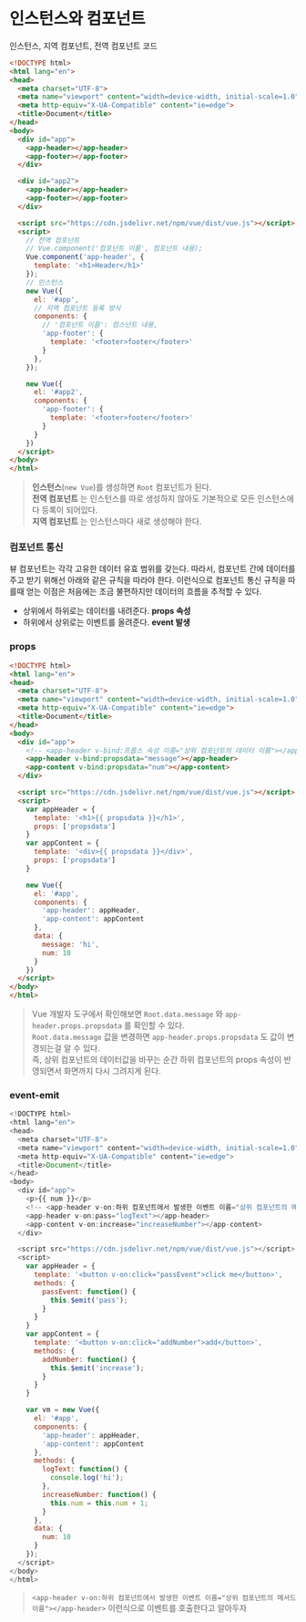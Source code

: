 # 인스턴스와 컴포넌트
인스턴스, 지역 컴포넌트, 전역 컴포넌트 코드
```html
<!DOCTYPE html>
<html lang="en">
<head>
  <meta charset="UTF-8">
  <meta name="viewport" content="width=device-width, initial-scale=1.0">
  <meta http-equiv="X-UA-Compatible" content="ie=edge">
  <title>Document</title>
</head>
<body>
  <div id="app">
    <app-header></app-header>
    <app-footer></app-footer>
  </div>

  <div id="app2">
    <app-header></app-header>
    <app-footer></app-footer>
  </div>

  <script src="https://cdn.jsdelivr.net/npm/vue/dist/vue.js"></script>
  <script>
    // 전역 컴포넌트
    // Vue.component('컴포넌트 이름', 컴포넌트 내용);
    Vue.component('app-header', {
      template: '<h1>Header</h1>'
    });  
    // 인스턴스
    new Vue({
      el: '#app',
      // 지역 컴포넌트 등록 방식
      components: {
        // '컴포넌트 이름': 컴스넌트 내용,
        'app-footer': {
          template: '<footer>footer</footer>'
        }
      },
    });

    new Vue({
      el: '#app2',
      components: {
        'app-footer': {
          template: '<footer>footer</footer>'
        }
      }
    })
  </script>
</body>
</html>
```
> __인스턴스__(```new Vue```)를 생성하면 ```Root``` 컴포넌트가 된다.  
> __전역 컴포넌트__ 는 인스턴스를 따로 생성하지 않아도 기본적으로 모든 인스턴스에 다 등록이 되어있다.  
> __지역 컴포넌트__ 는 인스턴스마다 새로 생성해야 한다.  

### 컴포넌트 통신
뷰 컴포넌트는 각각 고유한 데이터 유효 범위를 갖는다. 따라서, 컴포넌트 간에 데이터를 주고 받기 위해선 아래와 같은 규칙을 따라야 한다. 이런식으로 컴포넌트 통신 규칙을 따를때 얻는 이점은 처음에는 조금 불편하지만 데이터의 흐름을 추적할 수 있다.
- 상위에서 하위로는 데이터를 내려준다. __props 속성__
- 하위에서 상위로는 이벤트를 올려준다. __event 발생__  

### props
```html
<!DOCTYPE html>
<html lang="en">
<head>
  <meta charset="UTF-8">
  <meta name="viewport" content="width=device-width, initial-scale=1.0">
  <meta http-equiv="X-UA-Compatible" content="ie=edge">
  <title>Document</title>
</head>
<body>
  <div id="app">
    <!-- <app-header v-bind:프롭스 속성 이름="상위 컴포넌트의 데이터 이름"></app-header> -->
    <app-header v-bind:propsdata="message"></app-header>
    <app-content v-bind:propsdata="num"></app-content>
  </div>

  <script src="https://cdn.jsdelivr.net/npm/vue/dist/vue.js"></script>
  <script>
    var appHeader = {
      template: '<h1>{{ propsdata }}</h1>',
      props: ['propsdata']
    }
    var appContent = {
      template: '<div>{{ propsdata }}</div>',
      props: ['propsdata']
    }

    new Vue({
      el: '#app',
      components: {
        'app-header': appHeader,
        'app-content': appContent
      },
      data: {
        message: 'hi',
        num: 10
      }
    })
  </script>
</body>
</html>
```
> Vue 개발자 도구에서 확인해보면 ```Root.data.message``` 와 ```app-header.props.propsdata``` 를 확인할 수 있다.  
> ```Root.data.message``` 값을 변경하면 ```app-header.props.propsdata``` 도 값이 변경되는걸 알 수 있다.  
> 즉, 상위 컴포넌트의 데이터값을 바꾸는 순간 하위 컴포넌트의 props 속성이 반영되면서 화면까지 다시 그려지게 된다.

### event-emit
```js
<!DOCTYPE html>
<html lang="en">
<head>
  <meta charset="UTF-8">
  <meta name="viewport" content="width=device-width, initial-scale=1.0">
  <meta http-equiv="X-UA-Compatible" content="ie=edge">
  <title>Document</title>
</head>
<body>
  <div id="app">
    <p>{{ num }}</p>
    <!-- <app-header v-on:하위 컴포넌트에서 발생한 이벤트 이름="상위 컴포넌트의 메서드 이름"></app-header> -->
    <app-header v-on:pass="logText"></app-header>
    <app-content v-on:increase="increaseNumber"></app-content>
  </div>

  <script src="https://cdn.jsdelivr.net/npm/vue/dist/vue.js"></script>
  <script>
    var appHeader = {
      template: '<button v-on:click="passEvent">click me</button>',
      methods: {
        passEvent: function() {
          this.$emit('pass');
        }
      }
    }
    var appContent = {
      template: '<button v-on:click="addNumber">add</button>',
      methods: {
        addNumber: function() {
          this.$emit('increase');
        }
      }
    }

    var vm = new Vue({
      el: '#app',
      components: {
        'app-header': appHeader,
        'app-content': appContent
      },
      methods: {
        logText: function() {
          console.log('hi');
        },
        increaseNumber: function() {
          this.num = this.num + 1;
        }
      },
      data: {
        num: 10
      }
    });
  </script>
</body>
</html>
```
> ```<app-header v-on:하위 컴포넌트에서 발생한 이벤트 이름="상위 컴포넌트의 메서드 이름"></app-header>``` 이런식으로 이벤트를 호출한다고 알아두자
